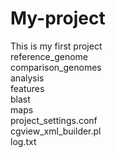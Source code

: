 # My-project
This is my first project
<br>
 reference_genome 
 <br>
 comparison_genomes
 <br>
 analysis
 <br>
 features
 <br>
 blast
 <br>
  maps 
  <br>
  project_settings.conf
  <br>
  cgview_xml_builder.pl
  <br>
   log.txt 


